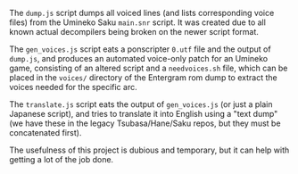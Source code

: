 The `dump.js` script dumps all voiced lines (and lists corresponding voice files) from the Umineko Saku `main.snr` script.
It was created due to all known actual decompilers being broken on the newer script format.

The `gen_voices.js` script eats a ponscripter `0.utf` file and the output of `dump.js`, and produces an automated voice-only patch for an Umineko game, consisting of an altered script and a `needvoices.sh` file, which can be placed in the `voices/` directory of the Entergram rom dump to extract the voices needed for the specific arc.

The `translate.js` script eats the output of `gen_voices.js` (or just a plain Japanese script), and tries to translate it into English using a "text dump" (we have these in the legacy Tsubasa/Hane/Saku repos, but they must be concatenated first).

The usefulness of this project is dubious and temporary, but it can help with getting a lot of the job done.
